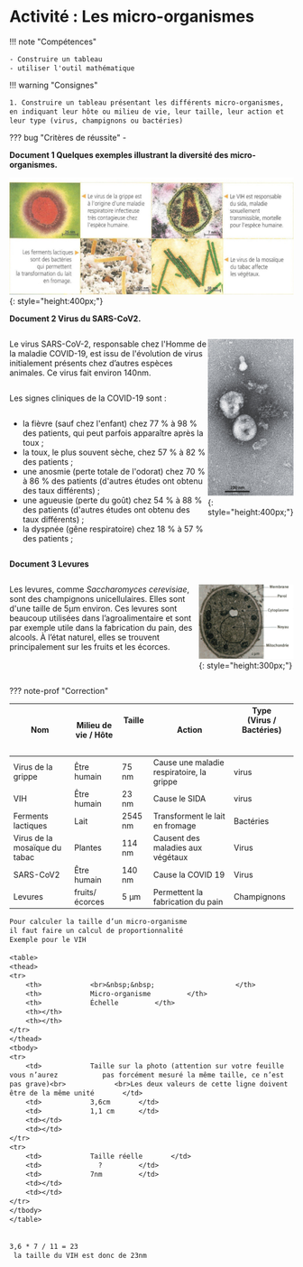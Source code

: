 # Activité : Les micro-organismes 

!!! note "Compétences"

    - Construire un tableau 
    - utiliser l'outil mathématique

!!! warning "Consignes"

    1. Construire un tableau présentant les différents micro-organismes, en indiquant leur hôte ou milieu de vie, leur taille, leur action et leur type (virus, champignons ou bactéries)
    
??? bug "Critères de réussite"
    - 




**Document 1 Quelques exemples illustrant la diversité des micro-organismes.**

![](pictures/photoMicrobesAct.png){: style="height:400px;"}


**Document 2 Virus du SARS-CoV2.**

<div markdown style="display:flex; flex-direction:row;">

<div markdown style="display:flex; flex-direction:column;flex: 3 1 0;">

Le virus SARS-CoV-2, responsable chez l'Homme de la maladie COVID-19, est issu de l'évolution de virus initialement présents chez d’autres espèces animales. Ce virus fait environ 140nm.

Les signes cliniques de la COVID-19 sont :

- la fièvre (sauf chez l'enfant) chez 77 % à 98 % des patients, qui peut parfois apparaître après la toux ;
- la toux, le plus souvent sèche, chez 57 % à 82 % des patients ;
- une anosmie (perte totale de l'odorat) chez 70 % à 86 % des patients (d'autres études ont obtenu des taux différents) ;
- une agueusie (perte du goût) chez 54 % à 88 % des patients (d'autres études ont obtenu des taux différents) ;
- la dyspnée (gêne respiratoire) chez 18 % à 57 % des patients ;
</div>
<div markdown style="display:flex; flex-direction:column; flex: 1 1 0;">

![](pictures/photoSARS.png){: style="height:400px;"}
</div>


</div>

**Document 3 Levures**

<div markdown style="display:flex; flex-direction:row;">

<div markdown style="display:flex; flex-direction:column;flex: 2 1 0;">


Les levures, comme *Saccharomyces cerevisiae*, sont des champignons unicellulaires. Elles sont d'une taille de 5µm environ. Ces levures sont beaucoup utilisées dans l’agroalimentaire et sont par exemple utile dans la fabrication du pain, des alcools. À l’état naturel, elles se trouvent principalement sur les fruits et les écorces.

</div>
<div markdown style="display:flex; flex-direction:column; flex: 1 1 0;">

![](pictures/photoLevures.png){: style="height:300px;"}

</div>


</div>

??? note-prof "Correction"
    <table>
    <thead>
    <tr>
        <th> 			Nom 		</th>
        <th> 			Milieu de vie / Hôte 		</th>
        <th> 			Taille<br> <br>&nbsp;&nbsp; </th>
        <th> 			Action 		</th>
        <th> 			Type<br> (Virus / Bactéries)<br> <br>&nbsp;&nbsp; </th>
    </tr>
    </thead>
    <tbody>
    <tr>
        <td> 			Virus de la grippe 		</td>
        <td> 			Être humain 		</td>
        <td> 			75 nm 		</td>
        <td> 			Cause une maladie respiratoire, la grippe 		</td>
        <td> 			virus 		</td>
    </tr>
    <tr>
        <td> 			VIH 		</td>
        <td> 			Être humain 		</td>
        <td> 			23 nm 		</td>
        <td> 			Cause le SIDA 		</td>
        <td> 			virus 		</td>
    </tr>
    <tr>
        <td> 			Ferments lactiques 		</td>
        <td> 			Lait 		</td>
        <td> 			2545 nm 		</td>
        <td> 			Transforment le lait en fromage 		</td>
        <td> 			Bactéries 		</td>
    </tr>
    <tr>
        <td> 			Virus de la mosaïque du tabac 		</td>
        <td> 			Plantes 		</td>
        <td> 			114 nm 		</td>
        <td> 			Causent des maladies aux végétaux 		</td>
        <td> 			Virus 		</td>
    </tr>
    <tr>
        <td> 			SARS-CoV2 		</td>
        <td> 			Être humain 		</td>
        <td> 			140 nm 		</td>
        <td> 			Cause la COVID 19 		</td>
        <td> 			Virus 		</td>
    </tr>
    <tr>
        <td> 			Levures 		</td>
        <td> 			fruits/écorces 		</td>
        <td> 			5 µm 		</td>
        <td> 			Permettent la fabrication du pain 		</td>
        <td> 			Champignons 		</td>
    </tr>
    </tbody>
    </table>

    Pour calculer la taille d’un micro-organisme
    il faut faire un calcul de proportionnalité
    Exemple pour le VIH

    <table>
    <thead>
    <tr>
        <th> 			<br>&nbsp;&nbsp;			 		</th>
        <th> 			Micro-organisme 		</th>
        <th> 			Échelle 		</th>
        <th></th>
        <th></th>
    </tr>
    </thead>
    <tbody>
    <tr>
        <td> 			Taille sur la photo (attention sur votre feuille vous n’aurez 			pas forcément mesuré la même taille, ce n’est pas grave)<br> 			<br>Les deux valeurs de cette ligne doivent être de la même unité 		</td>
        <td> 			3,6cm 		</td>
        <td> 			1,1 cm 		</td>
        <td></td>
        <td></td>
    </tr>
    <tr>
        <td> 			Taille réelle 		</td>
        <td> 			  ? 		</td>
        <td> 			7nm 		</td>
        <td></td>
        <td></td>
    </tr>
    </tbody>
    </table>


    3,6 * 7 / 11 = 23
     la taille du VIH est donc de 23nm